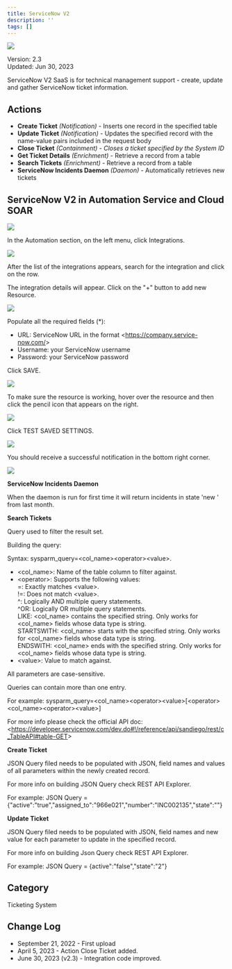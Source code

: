 ```yaml
---
title: ServiceNow V2
description: ''
tags: []
---
```


![](/img/platform-services/automation-service/app-central/logos/servicenow-v2.png)

Version: 2.3  
Updated: Jun 30, 2023

ServiceNow V2 SaaS is for technical management support - create, update and gather ServiceNow ticket information.

## Actions

* **Create Ticket** *(Notification)* - Inserts one record in the specified table
* **Update Ticket** *(Notification)* - Updates the specified record with the name-value pairs included in the request body
* **Close Ticket** *(Containment) - Closes a ticket specified by the System ID*
* **Get Ticket Details** *(Enrichment)* - Retrieve a record from a table
* **Search Tickets** *(Enrichment)* - Retrieve a record from a table
* **ServiceNow Incidents Daemon** *(Daemon)* - Automatically retrieves new tickets

## ServiceNow V2 in Automation Service and Cloud SOAR


![](/img/platform-services/automation-service/app-central/integrations/servicenow-v2/servicenow-v2-1.png)

In the Automation section, on the left menu, click Integrations.

![](/img/platform-services/automation-service/app-central/integrations/servicenow-v2/servicenow-v2-2.png)

After the list of the integrations appears, search for the integration and click on the row.

The integration details will appear. Click on the "+" button to add new Resource.

![](/img/platform-services/automation-service/app-central/integrations/servicenow-v2/servicenow-v2-3.png)  
 

Populate all the required fields (\*):

* URL: ServiceNow URL in the format &lt;https://company.service-now.com/&gt;
* Username: your ServiceNow username
* Password: your ServiceNow password

Click SAVE.

![](/img/platform-services/automation-service/app-central/integrations/servicenow-v2/servicenow-v2-4.png)

To make sure the resource is working, hover over the resource and then click the pencil icon that appears on the right.

![](/img/platform-services/automation-service/app-central/integrations/servicenow-v2/servicenow-v2-5.png)

Click TEST SAVED SETTINGS.

![](/img/platform-services/automation-service/app-central/integrations/servicenow-v2/servicenow-v2-6.png)

You should receive a successful notification in the bottom right corner.

![](/img/platform-services/automation-service/app-central/integrations/servicenow-v2/servicenow-v2-7.png)  
 

**ServiceNow Incidents Daemon**

When the daemon is run for first time it will return incidents in state 'new ' from last month.

**Search Tickets** 

Query used to filter the result set. 

Building the query:

Syntax: sysparm\_query=&lt;col\_name&gt;&lt;operator&gt;&lt;value&gt;.

* &lt;col\_name&gt;: Name of the table column to filter against.
* &lt;operator&gt;: Supports the following values:  
=: Exactly matches &lt;value&gt;.  
!=: Does not match &lt;value&gt;.  
^: Logically AND multiple query statements.  
^OR: Logically OR multiple query statements.  
LIKE: &lt;col\_name&gt; contains the specified string. Only works for &lt;col\_name&gt; fields whose data type is string.  
STARTSWITH: &lt;col\_name&gt; starts with the specified string. Only works for &lt;col\_name&gt; fields whose data type is string.  
ENDSWITH: &lt;col\_name&gt; ends with the specified string. Only works for &lt;col\_name&gt; fields whose data type is string.
* &lt;value&gt;: Value to match against.

All parameters are case-sensitive. 

Queries can contain more than one entry. 

For example: sysparm\_query=&lt;col\_name&gt;&lt;operator&gt;&lt;value&gt;[&lt;operator&gt;&lt;col\_name&gt;&lt;operator&gt;&lt;value&gt;]

For more info please check the official API doc: &lt;https://developer.servicenow.com/dev.do#!/reference/api/sandiego/rest/c_TableAPI#table-GET&gt;

**Create Ticket** 

JSON Query filed needs to be populated with JSON, field names and values of all parameters within the newly created record. 

For more info on building JSON Query check REST API Explorer. 

For example: JSON Query = {"active":"true","assigned\_to":"966e021","number":"INC002135","state":""}

**Update Ticket** 

JSON Query filed needs to be populated with JSON, field names and new value for each parameter to update in the specified record. 

For more info on building Json Query check REST API Explorer. 

For example: JSON Query = {active":"false","state":"2"}

## Category

Ticketing System

## Change Log

* September 21, 2022 - First upload
* April 5, 2023 - Action Close Ticket added.
* June 30, 2023 (v2.3) - Integration code improved.
